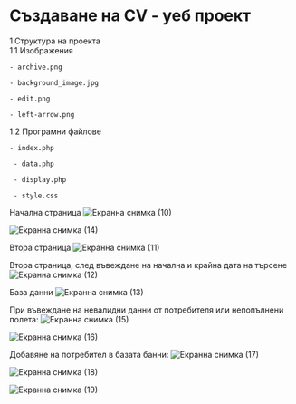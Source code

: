 # Създаване на СV - уеб проект
1.Структура на проекта  
  1.1 Изображения 
	
	- archive.png

	- background_image.jpg

	- edit.png
	
	- left-arrow.png
									
   1.2 Програмни файлове 
	 
	- index.php

	 - data.php
	 
	 - display.php
	 
	 - style.css

  
Начална страница
![Екранна снимка (10)](https://github.com/mihail859/CVMaker-WebProject/assets/135510186/594865d0-2cd7-4c2b-818c-1240118235ba)



![Екранна снимка (14)](https://github.com/mihail859/CVMaker-WebProject/assets/135510186/88cd5ba5-bd2f-4c9a-82e1-9a3b8f448556)




Втора страница
![Екранна снимка (11)](https://github.com/mihail859/CVMaker-WebProject/assets/135510186/bc9888cd-fcf5-4105-98d1-06e96f4a4796)


Втора страница, след въвеждане на начална и крайна дата на търсене
![Екранна снимка (12)](https://github.com/mihail859/CVMaker-WebProject/assets/135510186/06078b59-4d98-480c-89e9-96216d5580f3)



База данни
![Екранна снимка (13)](https://github.com/mihail859/CVMaker-WebProject/assets/135510186/f78ec405-f6fe-49ee-8c64-4c3b78692c22)


При въвеждане на невалидни данни от потребителя или непопълнени полета:
![Екранна снимка (15)](https://github.com/mihail859/CVMaker-WebProject/assets/135510186/d0da83c5-90b3-4d51-a6f8-770a647e070d)



![Екранна снимка (16)](https://github.com/mihail859/CVMaker-WebProject/assets/135510186/29c508b4-b48d-447b-9cdb-e96ebbddaed4)


Добавяне на потребител в базата банни:
![Екранна снимка (17)](https://github.com/mihail859/CVMaker-WebProject/assets/135510186/2d706582-6e95-4282-aa6b-7e60dc20b6e4)


![Екранна снимка (18)](https://github.com/mihail859/CVMaker-WebProject/assets/135510186/ae2b0bd5-99c0-4e18-bf25-cd88e74f8437)

![Екранна снимка (19)](https://github.com/mihail859/CVMaker-WebProject/assets/135510186/387398e5-881d-4267-a465-0deb7a46ddac)












 
  
                         
